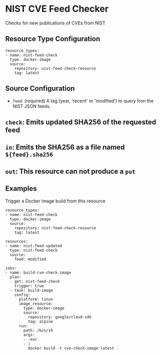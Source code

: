 # NIST CVE Feed Checker

Checks for new publications of CVEs from NIST
## Resource Type Configuration
```
resource_types:
- name: nist-feed-check
  type: docker-image
  source:
    repository: nist-feed-check-resource
    tag: latest
```

## Source Configuration
- `feed`: (required) A tag (year, 'recent' or 'modified') to query fron the NIST JSON feeds.

## `check`: Emits updated SHA256 of the requested feed

## `in`: Emits the SHA256 as a file named `${feed}.sha256`

## `out`: This resource can not produce a `put`
## Examples ##
Trigger a Docker image build from this resource
```
resource_types:
- name: nist-feed-check
  type: docker-image
  source:
    repository: nist-feed-check-resource
    tag: latest

resources:
- name: nist-feed-updated
  type: nist-feed-check
  source:
    feed: modified

jobs:
- name: build-cve-check-image
  plan:
  - get: nist-feed-check
    trigger: true
  - task: build-image
    config:
      platform: linux
      image_resource:
        type: docker-image
        source:
          repository: google/cloud-sdk
          tag: alpine
      run:
        path: /bin/sh
        args:
        - -exc
        - |
          docker build -t cve-check-image:latest .
```
